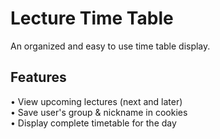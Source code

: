 # Lecture Time Table
An organized and easy to use time table display.
## Features
• View upcoming lectures (next and later)  
• Save user's group & nickname in cookies  
• Display complete timetable for the day  